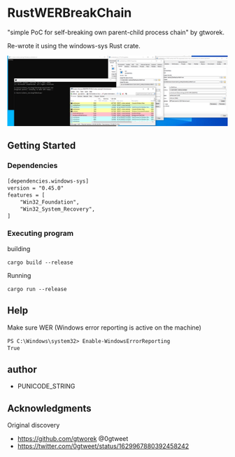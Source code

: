 # RustWERBreakChain
"simple PoC for self-breaking own parent-child process chain" by gtworek.

Re-wrote it using the windows-sys Rust crate.


![img.png](img.png)

## Getting Started

### Dependencies
```
[dependencies.windows-sys]
version = "0.45.0"
features = [
    "Win32_Foundation",
    "Win32_System_Recovery",
]
```

### Executing program

building
```
cargo build --release
```
Running
```
cargo run --release
```

## Help

Make sure WER (Windows error reporting is active on the machine)
```
PS C:\Windows\system32> Enable-WindowsErrorReporting
True
```

## author
- PUNICODE_STRING

## Acknowledgments
Original discovery
* https://github.com/gtworek @0gtweet
* https://twitter.com/0gtweet/status/1629967880392458242